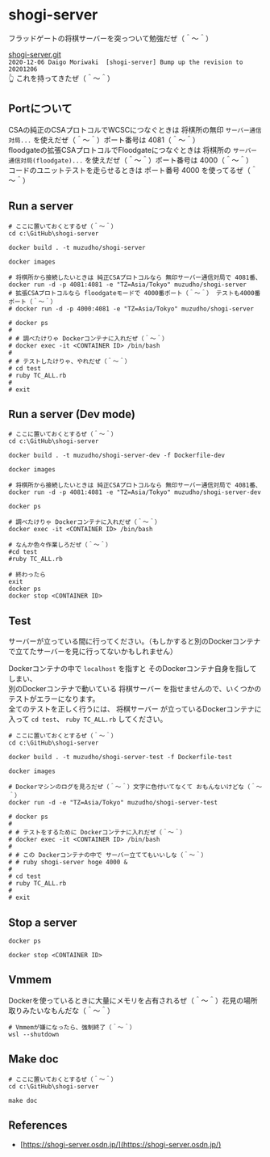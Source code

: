 # shogi-server

フラッドゲートの将棋サーバーを突っついて勉強だぜ（＾～＾）  

[shogi-server.git](http://git.sourceforge.jp/view?p=shogi-server/shogi-server.git;a=summary)  
`2020-12-06	Daigo Moriwaki	[shogi-server] Bump up the revision to 20201206 `  
👆 これを持ってきたぜ（＾～＾）  

## Portについて

CSAの純正のCSAプロトコルでWCSCにつなぐときは 将棋所の無印 `サーバー通信対局...` を使えだぜ（＾～＾）ポート番号は 4081（＾～＾）  
floodgateの拡張CSAプロトコルでFloodgateにつなぐときは 将棋所の `サーバー通信対局(floodgate)...` を使えだぜ（＾～＾）ポート番号は 4000（＾～＾）  
コードのユニットテストを走らせるときは ポート番号 4000 を使ってるぜ（＾～＾）  

## Run a server


```shell
# ここに置いておくとするぜ（＾～＾）
cd c:\GitHub\shogi-server

docker build . -t muzudho/shogi-server

docker images

# 将棋所から接続したいときは 純正CSAプロトコルなら 無印サーバー通信対局で 4081番、
docker run -d -p 4081:4081 -e "TZ=Asia/Tokyo" muzudho/shogi-server
# 拡張CSAプロトコルなら floodgateモードで 4000番ポート（＾～＾） テストも4000番ポート（＾～＾）
# docker run -d -p 4000:4081 -e "TZ=Asia/Tokyo" muzudho/shogi-server

# docker ps
#
# # 調べたけりゃ Dockerコンテナに入れだぜ（＾～＾）
# docker exec -it <CONTAINER ID> /bin/bash
#
# # テストしたけりゃ、やれだぜ（＾～＾）
# cd test
# ruby TC_ALL.rb
#
# exit
```

## Run a server (Dev mode)


```shell
# ここに置いておくとするぜ（＾～＾）
cd c:\GitHub\shogi-server

docker build . -t muzudho/shogi-server-dev -f Dockerfile-dev

docker images

# 将棋所から接続したいときは 純正CSAプロトコルなら 無印サーバー通信対局で 4081番、
docker run -d -p 4081:4081 -e "TZ=Asia/Tokyo" muzudho/shogi-server-dev

docker ps

# 調べたけりゃ Dockerコンテナに入れだぜ（＾～＾）
docker exec -it <CONTAINER ID> /bin/bash

# なんか色々作業しろだぜ（＾～＾）
#cd test
#ruby TC_ALL.rb

# 終わったら
exit
docker ps
docker stop <CONTAINER ID>
```

## Test

サーバーが立っている間に行ってください。（もしかすると別のDockerコンテナで立てたサーバーを見に行ってないかもしれません）  

Dockerコンテナの中で `localhost` を指すと そのDockerコンテナ自身を指してしまい、  
別のDockerコンテナで動いている 将棋サーバー を指せませんので、いくつかのテストがエラーになります。  
全てのテストを正しく行うには、 将棋サーバー が立っているDockerコンテナに入って `cd test`、 `ruby TC_ALL.rb` してください。  

```shell
# ここに置いておくとするぜ（＾～＾）
cd c:\GitHub\shogi-server

docker build . -t muzudho/shogi-server-test -f Dockerfile-test

docker images

# Dockerマシンのログを見ろだぜ（＾～＾）文字に色付いてなくて おもんないけどな（＾～＾）
docker run -d -e "TZ=Asia/Tokyo" muzudho/shogi-server-test

# docker ps
#
# # テストをするために Dockerコンテナに入れだぜ（＾～＾）
# docker exec -it <CONTAINER ID> /bin/bash
#
# # この Dockerコンテナの中で サーバー立ててもいいしな（＾～＾）
# # ruby shogi-server hoge 4000 &
#
# cd test
# ruby TC_ALL.rb
#
# exit
```

## Stop a server

```shell
docker ps

docker stop <CONTAINER ID>
```

## Vmmem

Dockerを使っているときに大量にメモリを占有されるぜ（＾～＾）花見の場所取りみたいなもんだな（＾～＾）  

```shell
# Vmmemが嫌になったら、強制終了（＾～＾）
wsl --shutdown
```

## Make doc

```shell
# ここに置いておくとするぜ（＾～＾）
cd c:\GitHub\shogi-server

make doc
```

## References

* [https://shogi-server.osdn.jp/](https://shogi-server.osdn.jp/)
